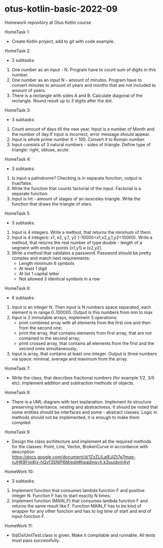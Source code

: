# otus-kotlin-basic-2022-09

Homework repository at Otus Kotlin course

HomeTask 1:

- Create Kotlin project, add to git with code example.

HomeTask 2:

- 3 subtasks:

1) One number as an input - N. Program have to count sum of digits in this number.
2) One number as an input N - amount of minutes. Program have to convert minutes to amount of years and months that are
   not included to amount of years.
3) There is a rectangle with sides A and B. Calculate diagonal of the rectangle. Round result up to 3 digits after the
   dot.

HomeTask 3:

- 3 subtasks:

1) Count amount of days till the new year. Input is a number of Month and the number of day.If input is incorrect,
   error message should appear.
2) Input is whole prime number X < 100. Convert it to Roman number.
3) Input consists of 3 natural numbers - sides of triangle. Define type of triangle: right, obtuse, acute.

HomeTask 4:

- 3 subtasks:

1) Is input a palindrome? Checking is in separate function, output is true/false.
2) Write the function that counts factorial of the input. Factorial is a separate function.
3) Input is Int - amount of stages of an isosceles triangle. Write the function that draws the triangle of stars.

HomeTask 5:

- 3 subtasks:

1) Input is 4 integers. Write a method, that returns the minimum of them.
2) Input is 4 integers: x1, x2, y,1, у2 (-10000<x1,x2,y,1,у2<10000). Write a method, that returns the real number of
   type double - length of a segment with ends in points (x1,y1) и (x2,y2).
3) Write a method that validates a password. Password should be pretty complex and match next requirements:
    - Length minimum 6 symbols
    - At least 1 digit
    - At list 1 capital letter
    - Not allowed 3 identical symbols in a row

HomeTask 6:

- 6 subtasks:

1) Input is an integer N. Then input is N numbers space separated, each element is in range 0..100000. Output is this
   numbers from min to max
2) Input is 2 immutable arrays, implement 3 operations:
   - print combined array with all elements from the first one and then from the second one;
   - print the array, that contains elements from first array, that are not contained in the second array;
   - print crossed array, that contains all elements from the first and the second ones simultaneously;
3) Input is array, that contains at least one integer. Output is three numbers via space: minimal, average and maximum
   from the array.

HomeTask 7:

- Write the class, that describes fractional numbers (for example 1/2, 3/5 etc). Implement addition and subtraction
  methods of objects.

HomeTask 8:

- There is a UML diagram with text explanation. Implement its structure preserving inheritance, nesting and
  abstractness.
  It should be noted that some entities should be interfaces and some - abstract classes. Logic in methods should not be
  implemented, it is enough to make them compiled

HomeTask 9:

- Design the class architecture and implement all the required methods for the classes: Point, Line, Vector, BrokenCurve
  in accordance with description
  https://docs.google.com/document/d/1ZzZLILaIEJIZt7e7mqg-nJHK9Fmi6jx-hQvf3SNlP6M/edit#heading=h.k3uujdvm4yt

HomeWork 10:

- 3 subtasks:

1) Implement function that consumes lambda function F and positive integer N. Function F has to start exactly N times.
2) Implement function (MAIN_F) that consumes lambda function F and returns the same result like F. Function MAIN_F has
   to be kind of wrapper for any other function and has to log time of start and end of input-function F.

HomeWork 11:

- SqlDslUnitTest.class is given. Make it compilable and runnable. All tests must pass successfully.